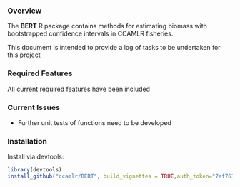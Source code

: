 ### Overview

The **BERT** R package contains methods for estimating biomass with
bootstrapped confidence intervals in CCAMLR fisheries.

This document is intended to provide a log of tasks to be undertaken for this
project

### Required Features

All current required features have been included

### Current Issues

* Further unit tests of functions need to be developed 



### Installation

Install via devtools:

```R
library(devtools)
install_github("ccamlr/BERT", build_vignettes = TRUE,auth_token="7ef7614738c2b3463fc791d4f22a719d61be35fa")
```
